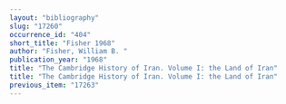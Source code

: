 ```yaml
---
layout: "bibliography"
slug: "17260"
occurrence_id: "404"
short_title: "Fisher 1968"
author: "Fisher, William B. "
publication_year: "1968"
title: "The Cambridge History of Iran. Volume I: the Land of Iran"
title: "The Cambridge History of Iran. Volume I: the Land of Iran"
previous_item: "17263"
---
```

